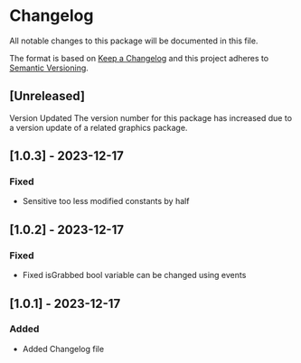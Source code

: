 # Changelog
All notable changes to this package will be documented in this file.

The format is based on [Keep a Changelog](http://keepachangelog.com/en/1.0.0/)
and this project adheres to [Semantic Versioning](http://semver.org/spec/v2.0.0.html).

## [Unreleased]

Version Updated
The version number for this package has increased due to a version update of a related graphics package.


## [1.0.3] - 2023-12-17
### Fixed
- Sensitive too less modified constants by half

## [1.0.2] - 2023-12-17
### Fixed
- Fixed isGrabbed bool variable can be changed using events


## [1.0.1] - 2023-12-17
### Added
- Added Changelog file
